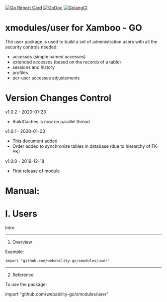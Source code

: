 [ ![Go Report Card](https://goreportcard.com/badge/github.com/webability-go/xmodules/user)](https://goreportcard.com/report/github.com/webability-go/xmodules/user)
[ ![GoDoc](https://godoc.org/github.com/webability-go/xmodules/user?status.png)](https://godoc.org/github.com/webability-go/xmodules/user)
[ ![GolangCI](https://golangci.com/badges/github.com/webability-go/xmodules/user.svg)](https://golangci.com)

xmodules/user for Xamboo - GO
================================

The user package is used to build a set of administration users with all the security controls needed:
- accesses (simple named accesses)
- extended accesses (based on the records of a table)
- sessions and history
- profiles
- per-user accesses adjustements


Version Changes Control
=======================

v1.0.2 - 2020-01-23
- BuildCaches is now on parallel thread

v1.0.1 - 2020-01-03
- This document added
- Order added to synchronize tables in database (due to hierarchy of FK-PK)

v1.0.0 - 2019-12-18
- First release of module



Manual:
=======================

I. Users
=======================

Intro

-----------------------
1. Overview

Example:

```
import "github.com/webability-go/xmodules/user"

```


-----------------------
2. Reference

To use the package:

import "github.com/webability-go/xmodules/user"
